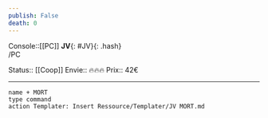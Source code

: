 ```yaml
---
publish: False
death: 0
---
```

Console::[[PC]]
**JV**{: #JV}{: .hash}  
/PC

Status:: [[Coop]]
Envie:: 🔥🔥🔥
Prix:: 42€


---
```button
name + MORT
type command
action Templater: Insert Ressource/Templater/JV MORT.md
```